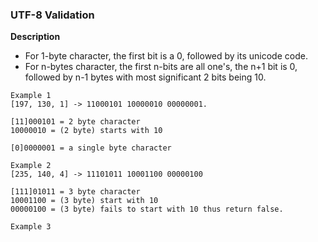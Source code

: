 ### UTF-8 Validation

**Description**
- For 1-byte character, the first bit is a 0, followed by its unicode code.
- For n-bytes character, the first n-bits are all one's, the n+1 bit is 0, followed by n-1 bytes with most significant 2 bits being 10.

```
Example 1
[197, 130, 1] -> 11000101 10000010 00000001.

[11]000101 = 2 byte character   
10000010 = (2 byte) starts with 10 

[0]0000001 = a single byte character 
```

```
Example 2 
[235, 140, 4] -> 11101011 10001100 00000100

[111]01011 = 3 byte character 
10001100 = (3 byte) start with 10 
00000100 = (3 byte) fails to start with 10 thus return false. 
```

```
Example 3 


```